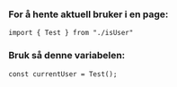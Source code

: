 ### For å hente aktuell bruker i en page:

<pre><code>import { Test } from "./isUser"</code></pre>

### Bruk så denne variabelen:

<pre><code>const currentUser = Test();</code></pre>